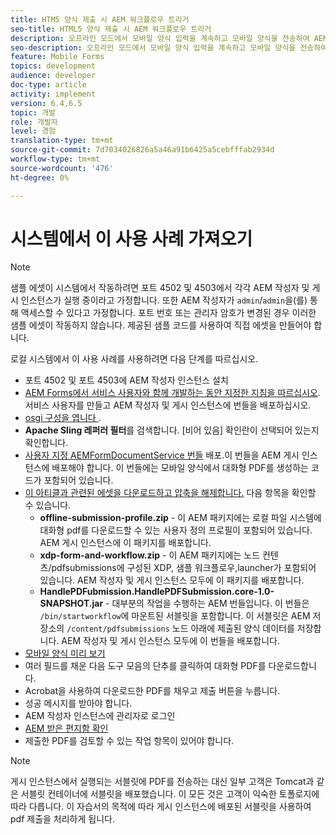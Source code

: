 ```yaml
---
title: HTM5 양식 제출 시 AEM 워크플로우 트리거
seo-title: HTML5 양식 제출 시 AEM 워크플로우 트리거
description: 오프라인 모드에서 모바일 양식 입력을 계속하고 모바일 양식을 전송하여 AEM 워크플로우를 트리거할 수 있습니다.
seo-description: 오프라인 모드에서 모바일 양식 입력을 계속하고 모바일 양식을 전송하여 AEM 워크플로우를 트리거할 수 있습니다.
feature: Mobile Forms
topics: development
audience: developer
doc-type: article
activity: implement
version: 6.4,6.5
topic: 개발
role: 개발자
level: 경험
translation-type: tm+mt
source-git-commit: 7d7034026826a5a46a91b6425a5cebfffab2934d
workflow-type: tm+mt
source-wordcount: '476'
ht-degree: 0%

---
```



# 시스템에서 이 사용 사례 가져오기

>[!NOTE]
>
>샘플 에셋이 시스템에서 작동하려면 포트 4502 및 4503에서 각각 AEM 작성자 및 게시 인스턴스가 실행 중이라고 가정합니다. 또한 AEM 작성자가 `admin`/`admin`을(를) 통해 액세스할 수 있다고 가정합니다. 포트 번호 또는 관리자 암호가 변경된 경우 이러한 샘플 에셋이 작동하지 않습니다. 제공된 샘플 코드를 사용하여 직접 에셋을 만들어야 합니다.

로컬 시스템에서 이 사용 사례를 사용하려면 다음 단계를 따르십시오.

* 포트 4502 및 포트 4503에 AEM 작성자 인스턴스 설치
* [AEM Forms에서 서비스 사용자와 함께 개발하는 동안 지정한 지침을 따르십시오](https://docs.adobe.com/content/help/en/experience-manager-learn/forms/adaptive-forms/service-user-tutorial-develop.html). 서비스 사용자를 만들고 AEM 작성자 및 게시 인스턴스에 번들을 배포하십시오.
* [osgi 구성을 엽니다 ](http://localhost:4503/system/console/configMgr).
* **Apache Sling 레퍼러 필터**&#x200B;를 검색합니다. [비어 있음] 확인란이 선택되어 있는지 확인합니다.
* [사용자 지정 AEMFormDocumentService 번들](/help/forms/assets/common-osgi-bundles/AEMFormsDocumentServices.core-1.0-SNAPSHOT.jar) 배포.이 번들을 AEM 게시 인스턴스에 배포해야 합니다. 이 번들에는 모바일 양식에서 대화형 PDF를 생성하는 코드가 포함되어 있습니다.
* [이 아티클과 관련된 에셋을 다운로드하고 압축을 해제합니다.](assets/offline-pdf-submission-assets.zip) 다음 항목을 확인할 수 있습니다.
   * **offline-submission-profile.zip** - 이 AEM 패키지에는 로컬 파일 시스템에 대화형 pdf를 다운로드할 수 있는 사용자 정의 프로필이 포함되어 있습니다. AEM 게시 인스턴스에 이 패키지를 배포합니다.
   * **xdp-form-and-workflow.zip** - 이 AEM 패키지에는 노드 컨텐츠/pdfsubmissions에 구성된 XDP, 샘플 워크플로우,launcher가 포함되어 있습니다. AEM 작성자 및 게시 인스턴스 모두에 이 패키지를 배포합니다.
   * **HandlePDFubmission.HandlePDFSubmission.core-1.0-SNAPSHOT.jar**  - 대부분의 작업을 수행하는 AEM 번들입니다. 이 번들은 `/bin/startworkflow`에 마운트된 서블릿을 포함합니다. 이 서블릿은 AEM 저장소의 `/content/pdfsubmissions` 노드 아래에 제출된 양식 데이터를 저장합니다. AEM 작성자 및 게시 인스턴스 모두에 이 번들을 배포합니다.
* [모바일 양식 미리 보기](http://localhost:4503/content/dam/formsanddocuments/testsubmision.xdp/jcr:content)
* 여러 필드를 채운 다음 도구 모음의 단추를 클릭하여 대화형 PDF를 다운로드합니다.
* Acrobat을 사용하여 다운로드한 PDF를 채우고 제출 버튼을 누릅니다.
* 성공 메시지를 받아야 합니다.
* AEM 작성자 인스턴스에 관리자로 로그인
* [AEM 받은 편지함 확인](http://localhost:4502/aem/inbox)
* 제출한 PDF를 검토할 수 있는 작업 항목이 있어야 합니다.

>[!NOTE]
>
>게시 인스턴스에서 실행되는 서블릿에 PDF를 전송하는 대신 일부 고객은 Tomcat과 같은 서블릿 컨테이너에 서블릿을 배포했습니다. 이 모든 것은 고객이 익숙한 토폴로지에 따라 다릅니다. 이 자습서의 목적에 따라 게시 인스턴스에 배포된 서블릿을 사용하여 pdf 제출을 처리하게 됩니다.

